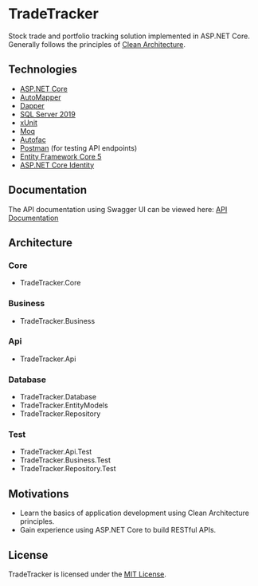 # TradeTracker
Stock trade and portfolio tracking solution implemented in ASP.NET Core. Generally follows the principles of [Clean Architecture](https://blog.cleancoder.com/uncle-bob/2012/08/13/the-clean-architecture.html).

## Technologies
* [ASP.NET Core](https://dotnet.microsoft.com/apps/aspnet)
* [AutoMapper](https://automapper.org/)
* [Dapper](https://github.com/DapperLib/Dapper)
* [SQL Server 2019](https://www.microsoft.com/en-us/sql-server/sql-server-2019)
* [xUnit](https://xunit.net/)
* [Moq](https://github.com/moq/moq)
* [Autofac](https://github.com/autofac/Autofac)
* [Postman](https://www.postman.com/) (for testing API endpoints)
* [Entity Framework Core 5](https://docs.microsoft.com/en-us/ef/core/)
* [ASP.NET Core Identity](https://docs.microsoft.com/en-us/aspnet/core/security/authentication/identity?view=aspnetcore-5.0&tabs=visual-studio)

## Documentation

The API documentation using Swagger UI can be viewed here: [API Documentation](https://david-acker.github.io/Trade-Tracker-API-Spec/#/)

## Architecture

### Core
* TradeTracker.Core
### Business
* TradeTracker.Business
### Api
* TradeTracker.Api
### Database
* TradeTracker.Database
* TradeTracker.EntityModels
* TradeTracker.Repository
### Test
* TradeTracker.Api.Test
* TradeTracker.Business.Test
* TradeTracker.Repository.Test

## Motivations
* Learn the basics of application development using Clean Architecture principles.
* Gain experience using ASP.NET Core to build RESTful APIs.

## License
TradeTracker is licensed under the [MIT License](LICENSE).
